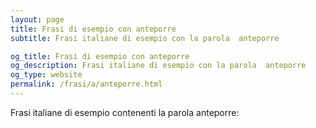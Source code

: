 ```yaml
---
layout: page
title: Frasi di esempio con anteporre 
subtitle: Frasi italiane di esempio con la parola  anteporre

og_title: Frasi di esempio con anteporre 
og_description: Frasi italiane di esempio con la parola  anteporre
og_type: website
permalink: /frasi/a/anteporre.html
---
```


Frasi italiane di esempio contenenti la parola anteporre:


